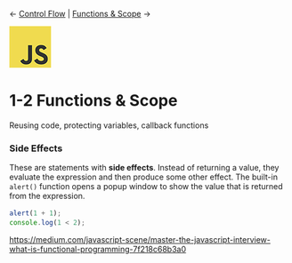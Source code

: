 
← [Control Flow](1-2-control-flow.md) | [Functions & Scope](1-3-functions-scope.md) →

[![js logo](../assets/img/logos/logo-javascript-75w.png)](../README.md)

# 1-2 Functions & Scope

Reusing code, protecting variables, callback functions
























### Side Effects

These are statements with **side effects**. Instead of returning a value, they evaluate the expression and then produce some other effect. The built-in `alert()` function opens a popup window to show the value that is returned from the expression.

```js
alert(1 + 1);
console.log(1 < 2);
```

https://medium.com/javascript-scene/master-the-javascript-interview-what-is-functional-programming-7f218c68b3a0

